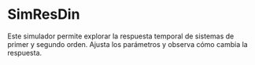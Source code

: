 # SimResDin
Este simulador permite explorar la respuesta temporal de sistemas de primer y segundo orden. Ajusta los parámetros y observa cómo cambia la respuesta.

